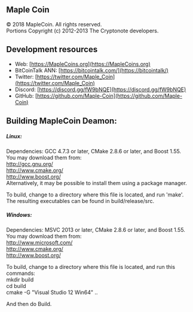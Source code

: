 ## Maple Coin

© 2018 MapleCoin. All rights reserved.     
Portions Copyright (c) 2012-2013 The Cryptonote developers.

## Development resources

- Web: [https://MapleCoins.org](https://MapleCoins.org)
- BitCoinTalk ANN: [https://bitcointalk.com/](https://bitcointalk/)
- Twitter: [https://twitter.com/Maple_Coin](https://twitter.com/Maple_Coin)
- Discord: [https://discord.gg/fW9bNQE](https://discord.gg/fW9bNQE)
- GitHub: [https://github.com/Maple-Coin](https://github.com/Maple-Coin)

## Building MapleCoin Deamon:   
##### Linux:     
  Dependencies: GCC 4.7.3 or later, CMake 2.8.6 or later, and Boost 1.55.     
  You may download them from:     
  http://gcc.gnu.org/     
  http://www.cmake.org/     
  http://www.boost.org/    
  Alternatively, it may be possible to install them using a package manager.    

  To build, change to a directory where this file is located, and run 'make'.     
  The resulting executables can be found in build/release/src.


##### Windows:     
Dependencies: MSVC 2013 or later, CMake 2.8.6 or later, and Boost 1.55. You may download them from:     
http://www.microsoft.com/     
http://www.cmake.org/     
http://www.boost.org/    
    
To build, change to a directory where this file is located, and run this commands:     
mkdir build   
cd build    
cmake -G "Visual Studio 12 Win64" ..    

And then do Build.   
